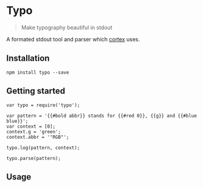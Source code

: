 # Typo
> Make typography beautiful in stdout

A formated stdout tool and parser which [cortex](https://github.com/kaelzhang/cortex) uses.

## Installation
	npm install typo --save
	
## Getting started

	var typo = require('typo');
	
	var pattern = '{{#bold abbr}} stands for {{#red 0}}, {{g}} and {{#blue blue}}';
	var context = [0];
	context.g = 'green';
	context.abbr = '"RGB"';
	
	typo.log(pattern, context);
	
	typo.parse(pattern);
	
## Usage
